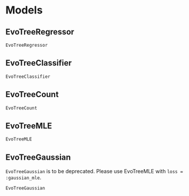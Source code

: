 # Models

## EvoTreeRegressor
```@docs
EvoTreeRegressor
```

## EvoTreeClassifier
```@docs
EvoTreeClassifier
```

## EvoTreeCount
```@docs
EvoTreeCount
```

## EvoTreeMLE
```@docs
EvoTreeMLE
```

## EvoTreeGaussian
`EvoTreeGaussian` is to be deprecated. Please use EvoTreeMLE with `loss = :gaussian_mle`. 
```@docs
EvoTreeGaussian
```
